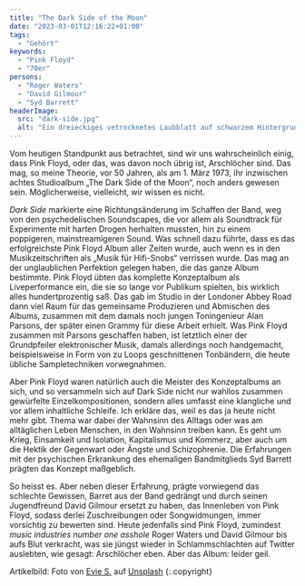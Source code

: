 ```yaml
---
title: "The Dark Side of the Moon"
date: "2023-03-01T12:16:22+01:00"
tags:
  - "Gehört"
keywords:
  - "Pink Floyd"
  - "70er"
persons:
  - "Roger Waters"
  - "David Gilmour"
  - "Syd Barrett"
headerImage:
  src: "dark-side.jpg"
  alt: "Ein dreieckiges vetrocknetes Laubblatt auf schwarzem Hintergrund, beschienen von unterschiedlichen farbigen Lichtern eine Prismas"
---
```


Vom heutigen Standpunkt aus betrachtet, sind wir uns wahrscheinlich einig, dass Pink Floyd, oder das, was davon noch übrig ist, Arschlöcher sind. Das mag, so meine Theorie, vor 50 Jahren, als am 1. März 1973, ihr inzwischen achtes Studioalbum „The Dark Side of the Moon“, noch anders gewesen sein. Möglicherweise, vielleicht, wir wissen es nicht. 

_Dark Side_ markierte eine Richtungsänderung im Schaffen der Band, weg von den psychedelischen Soundscapes, die vor allem als Soundtrack für Experimente mit harten Drogen herhalten mussten, hin zu einem poppigeren, mainstreamigeren Sound. Was schnell dazu führte, dass es das erfolgreichste Pink Floyd Album aller Zeiten wurde, auch wenn es in den Musikzeitschriften als „Musik für Hifi-Snobs“ verrissen wurde. Das mag an der unglaublichen Perfektion gelegen haben, die das ganze Album bestimmte. Pink Floyd übten das komplette Konzeptalbum als Liveperformance ein, die sie so lange vor Publikum spielten, bis wirklich alles hundertprozentig saß. Das gab im Studio in der Londoner Abbey Road dann viel Raum für das gemeinsame Produzieren und Abmischen des Albums, zusammen mit dem damals noch jungen Toningenieur Alan Parsons, der später einen Grammy für diese Arbeit erhielt. Was Pink Floyd zusammen mit Parsons geschaffen haben, ist letztlich einer der Grundpfeiler elektronischer Musik, damals allerdings noch handgemacht, beispielsweise in Form von zu Loops geschnittenen Tonbändern, die heute übliche Sampletechniken vorwegnahmen.

Aber Pink Floyd waren natürlich auch die Meister des Konzeptalbums an sich, und so versammeln sich auf Dark Side nicht nur wahllos zusammen gewürfelte Einzelkompositionen, sondern alles umfasst eine klangliche und vor allem inhaltliche Schleife. Ich erkläre das, weil es das ja heute nicht mehr gibt. Thema war dabei der Wahnsinn des Alltags oder was am alltäglichen Leben Menschen, in den Wahnsinn treiben kann. Es geht um Krieg, Einsamkeit und Isolation, Kapitalismus und Kommerz, aber auch um die Hektik der Gegenwart oder Ängste und Schizophrenie. Die Erfahrungen mit der psychischen Erkrankung des ehemaligen Bandmitglieds Syd Barrett prägten das Konzept maßgeblich. 

So heisst es. Aber neben dieser Erfahrung, prägte vorwiegend das schlechte Gewissen, Barret aus der Band gedrängt und durch seinen Jugendfreund David Gilmour ersetzt zu haben, das Innenleben von Pink Floyd, sodass derlei Zuschreibungen oder Songwidmungen, immer vorsichtig zu bewerten sind. Heute jedenfalls sind Pink Floyd, zumindest _music industries number one asshole_ Roger Waters und David Gilmour bis aufs Blut verkracht, was sie jüngst wieder in Schlammschlachten auf Twitter auslebten, wie gesagt: Arschlöcher eben. Aber das Album: leider geil.

Artikelbild: Foto von <a href="https://unsplash.com/@evieshaffer?utm_source=unsplash&utm_medium=referral&utm_content=creditCopyText">Evie S.</a> auf <a href="https://unsplash.com/de/s/fotos/prisma?utm_source=unsplash&utm_medium=referral&utm_content=creditCopyText">Unsplash</a> {:.copyright}
